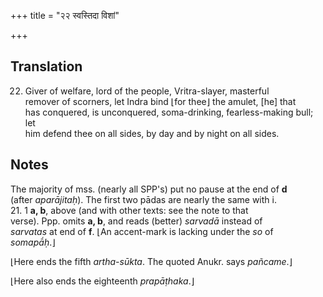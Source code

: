 +++
title = "२२ स्वस्तिदा विशां"

+++
## Translation
22. Giver of welfare, lord of the people, Vritra-slayer, masterful  
remover of scorners, let Indra bind ⌊for thee⌋ the amulet, \[he\] that  
has conquered, is unconquered, soma-drinking, fearless-making bull; let  
him defend thee on all sides, by day and by night on all sides.

## Notes
The majority of mss. (nearly all SPP's) put no pause at the end of **d**  
(after *aparājitaḥ*). The first two pādas are nearly the same with i.  
21. 1 **a, b**, above (and with other texts: see the note to that  
verse). Ppp. omits **a, b**, and reads (better) *sarvadā* instead of  
*sarvatas* at end of **f**. ⌊An accent-mark is lacking under the *so* of  
*somapā́ḥ*.⌋  
  
⌊Here ends the fifth *artha-sūkta*. The quoted Anukr. says *pañcame*.⌋  
  
⌊Here also ends the eighteenth *prapāṭhaka*.⌋
